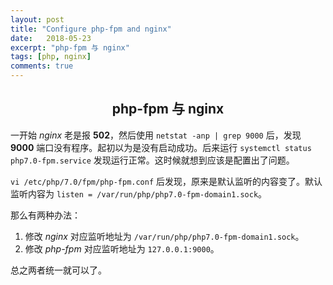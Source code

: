 ```yaml
---
layout: post
title: "Configure php-fpm and nginx"
date:   2018-05-23
excerpt: "php-fpm 与 nginx"
tags: [php, nginx]
comments: true
---
```


<center><h2>php-fpm 与 nginx</h2></center>

<!--more-->

一开始 *nginx* 老是报 **502**，然后使用 `netstat -anp | grep 9000` 后，发现 **9000** 端口没有程序。起初以为是没有启动成功。后来运行 `systemctl status php7.0-fpm.service` 发现运行正常。这时候就想到应该是配置出了问题。

`vi /etc/php/7.0/fpm/php-fpm.conf` 后发现，原来是默认监听的内容变了。默认监听内容为 `listen = /var/run/php/php7.0-fpm-domain1.sock`。

那么有两种办法：

1. 修改 *nginx* 对应监听地址为 `/var/run/php/php7.0-fpm-domain1.sock`。
2. 修改 *php-fpm* 对应监听地址为 `127.0.0.1:9000`。

总之两者统一就可以了。